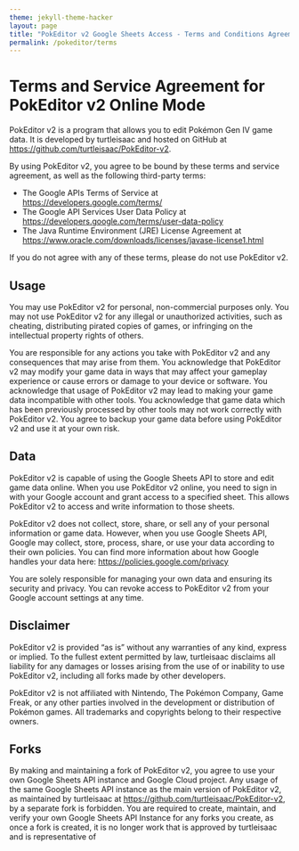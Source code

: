```yaml
---
theme: jekyll-theme-hacker
layout: page
title: "PokEditor v2 Google Sheets Access - Terms and Conditions Agreement"
permalink: /pokeditor/terms
---
```


# Terms and Service Agreement for PokEditor v2 Online Mode

PokEditor v2 is a program that allows you to edit Pokémon Gen IV game data. It is developed by turtleisaac and hosted on GitHub at https://github.com/turtleisaac/PokEditor-v2.

By using PokEditor v2, you agree to be bound by these terms and service agreement, as well as the following third-party terms:
* The Google APIs Terms of Service at https://developers.google.com/terms/
* The Google API Services User Data Policy at https://developers.google.com/terms/user-data-policy
* The Java Runtime Environment (JRE) License Agreement at https://www.oracle.com/downloads/licenses/javase-license1.html

If you do not agree with any of these terms, please do not use PokEditor v2.

## Usage
You may use PokEditor v2 for personal, non-commercial purposes only. You may not use PokEditor v2 for any illegal or unauthorized activities, such as cheating, distributing pirated copies of games, or infringing on the intellectual property rights of others.

You are responsible for any actions you take with PokEditor v2 and any consequences that may arise from them. You acknowledge that PokEditor v2 may modify your game data in ways that may affect your gameplay experience or cause errors or damage to your device or software. You acknowledge that usage of PokEditor v2 may lead to making your game data incompatible with other tools. You acknowledge that game data which has been previously processed by other tools may not work correctly with PokEditor v2. You agree to backup your game data before using PokEditor v2 and use it at your own risk.

## Data
PokEditor v2 is capable of using the Google Sheets API to store and edit game data online. When you use PokEditor v2 online, you need to sign in with your Google account and grant access to a specified sheet. This allows PokEditor v2 to access and write information to those sheets.

PokEditor v2 does not collect, store, share, or sell any of your personal information or game data. However, when you use Google Sheets API, Google may collect, store, process, share, or use your data according to their own policies. You can find more information about how Google handles your data here: https://policies.google.com/privacy

You are solely responsible for managing your own data and ensuring its security and privacy. You can revoke access to PokEditor v2 from your Google account settings at any time.

## Disclaimer
PokEditor v2 is provided “as is” without any warranties of any kind, express or implied. To the fullest extent permitted by law, turtleisaac disclaims all liability for any damages or losses arising from the use of or inability to use PokEditor v2, including all forks made by other developers.

PokEditor v2 is not affiliated with Nintendo, The Pokémon Company, Game Freak, or any other parties involved in the development or distribution of Pokémon games. All trademarks and copyrights belong to their respective owners.

## Forks

By making and maintaining a fork of PokEditor v2, you agree to use your own Google Sheets API instance and Google Cloud project. Any usage of the same Google Sheets API instance as the main version of PokEditor v2, as maintained by turtleisaac at https://github.com/turtleisaac/PokEditor-v2, by a separate fork is forbidden. You are required to create, maintain, and verify your own Google Sheets API Instance for any forks you create, as once a fork is created, it is no longer work that is approved by turtleisaac and is representative of